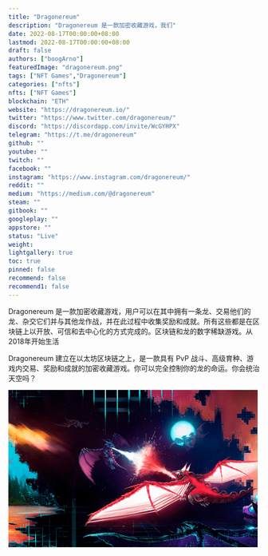 ```yaml
---
title: "Dragonereum"
description: "Dragonereum 是一款加密收藏游戏，我们"
date: 2022-08-17T00:00:00+08:00
lastmod: 2022-08-17T00:00:00+08:00
draft: false
authors: ["boogArno"]
featuredImage: "dragonereum.png"
tags: ["NFT Games","Dragonereum"]
categories: ["nfts"]
nfts: ["NFT Games"]
blockchain: "ETH"
website: "https://dragonereum.io/"
twitter: "https://www.twitter.com/dragonereum/"
discord: "https://discordapp.com/invite/WcGYHPX"
telegram: "https://t.me/dragonereum"
github: ""
youtube: ""
twitch: ""
facebook: ""
instagram: "https://www.instagram.com/dragonereum/"
reddit: ""
medium: "https://medium.com/@dragonereum"
steam: ""
gitbook: ""
googleplay: ""
appstore: ""
status: "Live"
weight: 
lightgallery: true
toc: true
pinned: false
recommend: false
recommend1: false
---
```

Dragonereum 是一款加密收藏游戏，用户可以在其中拥有一条龙、交易他们的龙、杂交它们并与其他龙作战，并在此过程中收集奖励和成就。所有这些都是在区块链上以开放、可信和去中心化的方式完成的。区块链和龙的数字稀缺游戏。从2018年开始生活

Dragonereum 建立在以太坊区块链之上，是一款具有 PvP 战斗、高级育种、游戏内交易、奖励和成就的加密收藏游戏。你可以完全控制你的龙的命运。你会统治天空吗？

![dragonereum-dapp-games-eth-image1-500x315_e1dd20d0907012fb4b5218937a2f2e63](dragonereum-dapp-games-eth-image1-500x315_e1dd20d0907012fb4b5218937a2f2e63.png)